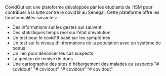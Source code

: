 CovidOut est une plateforme développée par les étudiants de l'ISM pour contribuer à la lutte contre le covid19 au Sénégal. Cette plateforme offre les fonctionnalités suivantes:
*  Des informations sur les gestes qui sauvent
*  Des statistiques temps réel sur l'état d'évolution
*  Un test pour le covid19 basé sur les symptômes
*  Un test sur le niveau d'informations de la population avec un système de bonus
*  Un lien pour dénoncer les cas suspects
*  La gestion de remise de dons
*  Une cartographie des sites d'hébergement des malades ou suspects
"# covidout" 
"# covidout" 
"# covidout" 
"# covidout" 
